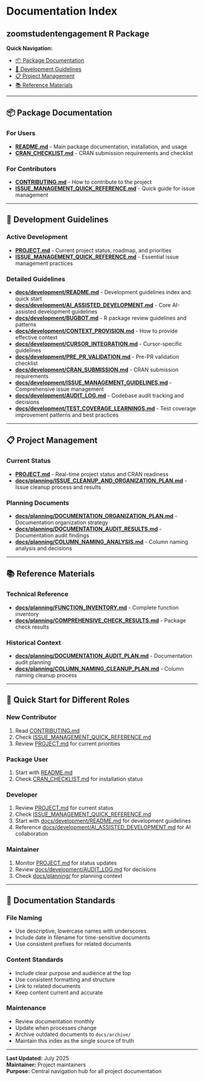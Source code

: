 # Documentation Index
## zoomstudentengagement R Package

**Quick Navigation:**
- [📦 Package Documentation](#package-documentation)
- [🚀 Development Guidelines](#development-guidelines)
- [📋 Project Management](#project-management)
- [📚 Reference Materials](#reference-materials)

---

## 📦 Package Documentation

### For Users
- **[README.md](README.md)** - Main package documentation, installation, and usage
- **[CRAN_CHECKLIST.md](CRAN_CHECKLIST.md)** - CRAN submission requirements and checklist

### For Contributors
- **[CONTRIBUTING.md](CONTRIBUTING.md)** - How to contribute to the project
- **[ISSUE_MANAGEMENT_QUICK_REFERENCE.md](ISSUE_MANAGEMENT_QUICK_REFERENCE.md)** - Quick guide for issue management

---

## 🚀 Development Guidelines

### Active Development
- **[PROJECT.md](PROJECT.md)** - Current project status, roadmap, and priorities
- **[ISSUE_MANAGEMENT_QUICK_REFERENCE.md](ISSUE_MANAGEMENT_QUICK_REFERENCE.md)** - Essential issue management practices

### Detailed Guidelines
- **[docs/development/README.md](docs/development/README.md)** - Development guidelines index and quick start
- **[docs/development/AI_ASSISTED_DEVELOPMENT.md](docs/development/AI_ASSISTED_DEVELOPMENT.md)** - Core AI-assisted development guidelines
- **[docs/development/BUGBOT.md](docs/development/BUGBOT.md)** - R package review guidelines and patterns
- **[docs/development/CONTEXT_PROVISION.md](docs/development/CONTEXT_PROVISION.md)** - How to provide effective context
- **[docs/development/CURSOR_INTEGRATION.md](docs/development/CURSOR_INTEGRATION.md)** - Cursor-specific guidelines
- **[docs/development/PRE_PR_VALIDATION.md](docs/development/PRE_PR_VALIDATION.md)** - Pre-PR validation checklist
- **[docs/development/CRAN_SUBMISSION.md](docs/development/CRAN_SUBMISSION.md)** - CRAN submission requirements
- **[docs/development/ISSUE_MANAGEMENT_GUIDELINES.md](docs/development/ISSUE_MANAGEMENT_GUIDELINES.md)** - Comprehensive issue management
- **[docs/development/AUDIT_LOG.md](docs/development/AUDIT_LOG.md)** - Codebase audit tracking and decisions
- **[docs/development/TEST_COVERAGE_LEARNINGS.md](docs/development/TEST_COVERAGE_LEARNINGS.md)** - Test coverage improvement patterns and best practices

---

## 📋 Project Management

### Current Status
- **[PROJECT.md](PROJECT.md)** - Real-time project status and CRAN readiness
- **[docs/planning/ISSUE_CLEANUP_AND_ORGANIZATION_PLAN.md](docs/planning/ISSUE_CLEANUP_AND_ORGANIZATION_PLAN.md)** - Issue cleanup process and results

### Planning Documents
- **[docs/planning/DOCUMENTATION_ORGANIZATION_PLAN.md](docs/planning/DOCUMENTATION_ORGANIZATION_PLAN.md)** - Documentation organization strategy
- **[docs/planning/DOCUMENTATION_AUDIT_RESULTS.md](docs/planning/DOCUMENTATION_AUDIT_RESULTS.md)** - Documentation audit findings
- **[docs/planning/COLUMN_NAMING_ANALYSIS.md](docs/planning/COLUMN_NAMING_ANALYSIS.md)** - Column naming analysis and decisions

---

## 📚 Reference Materials

### Technical Reference
- **[docs/planning/FUNCTION_INVENTORY.md](docs/planning/FUNCTION_INVENTORY.md)** - Complete function inventory
- **[docs/planning/COMPREHENSIVE_CHECK_RESULTS.md](docs/planning/COMPREHENSIVE_CHECK_RESULTS.md)** - Package check results

### Historical Context
- **[docs/planning/DOCUMENTATION_AUDIT_PLAN.md](docs/planning/DOCUMENTATION_AUDIT_PLAN.md)** - Documentation audit planning
- **[docs/planning/COLUMN_NAMING_CLEANUP_PLAN.md](docs/planning/COLUMN_NAMING_CLEANUP_PLAN.md)** - Column naming cleanup process

---

## 🎯 Quick Start for Different Roles

### **New Contributor**
1. Read [CONTRIBUTING.md](CONTRIBUTING.md)
2. Check [ISSUE_MANAGEMENT_QUICK_REFERENCE.md](ISSUE_MANAGEMENT_QUICK_REFERENCE.md)
3. Review [PROJECT.md](PROJECT.md) for current priorities

### **Package User**
1. Start with [README.md](README.md)
2. Check [CRAN_CHECKLIST.md](CRAN_CHECKLIST.md) for installation status

### **Developer**
1. Review [PROJECT.md](PROJECT.md) for current status
2. Check [ISSUE_MANAGEMENT_QUICK_REFERENCE.md](ISSUE_MANAGEMENT_QUICK_REFERENCE.md)
3. Start with [docs/development/README.md](docs/development/README.md) for development guidelines
4. Reference [docs/development/AI_ASSISTED_DEVELOPMENT.md](docs/development/AI_ASSISTED_DEVELOPMENT.md) for AI collaboration

### **Maintainer**
1. Monitor [PROJECT.md](PROJECT.md) for status updates
2. Review [docs/development/AUDIT_LOG.md](docs/development/AUDIT_LOG.md) for decisions
3. Check [docs/planning/](docs/planning/) for planning context

---

## 📝 Documentation Standards

### File Naming
- Use descriptive, lowercase names with underscores
- Include date in filename for time-sensitive documents
- Use consistent prefixes for related documents

### Content Standards
- Include clear purpose and audience at the top
- Use consistent formatting and structure
- Link to related documents
- Keep content current and accurate

### Maintenance
- Review documentation monthly
- Update when processes change
- Archive outdated documents to `docs/archive/`
- Maintain this index as the single source of truth

---

**Last Updated:** July 2025  
**Maintainer:** Project maintainers  
**Purpose:** Central navigation hub for all project documentation 